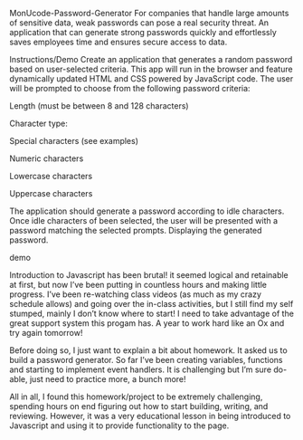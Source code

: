 MonUcode-Password-Generator
For companies that handle large amounts of sensitive data, weak passwords can pose a real security threat. An application that can generate strong passwords quickly and effortlessly saves employees time and ensures secure access to data.

Instructions/Demo
Create an application that generates a random password based on user-selected criteria. This app will run in the browser and feature dynamically updated HTML and CSS powered by JavaScript code.
The user will be prompted to choose from the following password criteria:

Length (must be between 8 and 128 characters)

Character type:

Special characters (see examples)

Numeric characters

Lowercase characters

Uppercase characters

The application should generate a password according to idle characters. Once idle characters of been selected, the user will be presented with a password matching the selected prompts. Displaying the generated password.


demo

Introduction to Javascript has been brutal! it seemed logical and retainable at first, but now I’ve been putting in countless hours and making little progress. I’ve been re-watching class videos (as much as my crazy schedule allows) and going over the in-class activities, but I still find my self stumped, mainly I don’t know where to start! I need to take advantage of the great support system this progam has. A year to work hard like an Ox and try again tomorrow!

Before doing so, I just want to explain a bit about homework. It asked us to build a password generator. So far I’ve been creating variables, functions and starting to implement event handlers. It is challenging but I’m sure do-able, just need to practice more, a bunch more!

All in all, I found this homework/project to be extremely challenging, spending hours on end figuring out how to start building, writing, and reviewing. However, it was a very educational lesson in being introduced to Javascript and using it to provide functionality to the page.